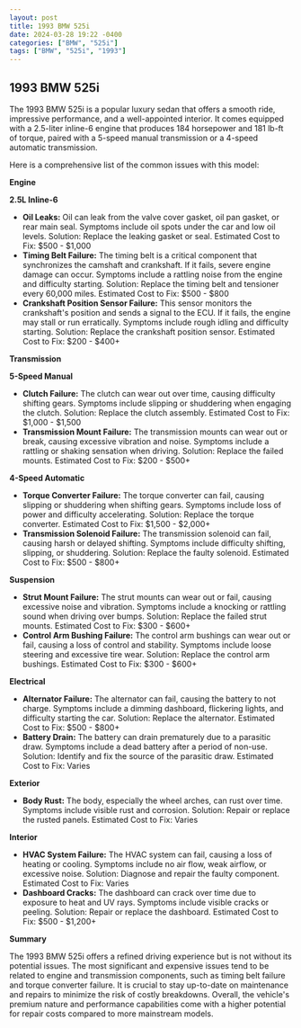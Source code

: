 ```yaml
---
layout: post
title: 1993 BMW 525i
date: 2024-03-28 19:22 -0400
categories: ["BMW", "525i"]
tags: ["BMW", "525i", "1993"]
---
```

## 1993 BMW 525i

The 1993 BMW 525i is a popular luxury sedan that offers a smooth ride, impressive performance, and a well-appointed interior. It comes equipped with a 2.5-liter inline-6 engine that produces 184 horsepower and 181 lb-ft of torque, paired with a 5-speed manual transmission or a 4-speed automatic transmission.

Here is a comprehensive list of the common issues with this model:

**Engine**

**2.5L Inline-6**

* **Oil Leaks:** Oil can leak from the valve cover gasket, oil pan gasket, or rear main seal. Symptoms include oil spots under the car and low oil levels. Solution: Replace the leaking gasket or seal. Estimated Cost to Fix: $500 - $1,000
* **Timing Belt Failure:** The timing belt is a critical component that synchronizes the camshaft and crankshaft. If it fails, severe engine damage can occur. Symptoms include a rattling noise from the engine and difficulty starting. Solution: Replace the timing belt and tensioner every 60,000 miles. Estimated Cost to Fix: $500 - $800
* **Crankshaft Position Sensor Failure:** This sensor monitors the crankshaft's position and sends a signal to the ECU. If it fails, the engine may stall or run erratically. Symptoms include rough idling and difficulty starting. Solution: Replace the crankshaft position sensor. Estimated Cost to Fix: $200 - $400+

**Transmission**

**5-Speed Manual**

* **Clutch Failure:** The clutch can wear out over time, causing difficulty shifting gears. Symptoms include slipping or shuddering when engaging the clutch. Solution: Replace the clutch assembly. Estimated Cost to Fix: $1,000 - $1,500
* **Transmission Mount Failure:** The transmission mounts can wear out or break, causing excessive vibration and noise. Symptoms include a rattling or shaking sensation when driving. Solution: Replace the failed mounts. Estimated Cost to Fix: $200 - $500+

**4-Speed Automatic**

* **Torque Converter Failure:** The torque converter can fail, causing slipping or shuddering when shifting gears. Symptoms include loss of power and difficulty accelerating. Solution: Replace the torque converter. Estimated Cost to Fix: $1,500 - $2,000+
* **Transmission Solenoid Failure:** The transmission solenoid can fail, causing harsh or delayed shifting. Symptoms include difficulty shifting, slipping, or shuddering. Solution: Replace the faulty solenoid. Estimated Cost to Fix: $500 - $800+

**Suspension**

* **Strut Mount Failure:** The strut mounts can wear out or fail, causing excessive noise and vibration. Symptoms include a knocking or rattling sound when driving over bumps. Solution: Replace the failed strut mounts. Estimated Cost to Fix: $300 - $600+
* **Control Arm Bushing Failure:** The control arm bushings can wear out or fail, causing a loss of control and stability. Symptoms include loose steering and excessive tire wear. Solution: Replace the control arm bushings. Estimated Cost to Fix: $300 - $600+

**Electrical**

* **Alternator Failure:** The alternator can fail, causing the battery to not charge. Symptoms include a dimming dashboard, flickering lights, and difficulty starting the car. Solution: Replace the alternator. Estimated Cost to Fix: $500 - $800+
* **Battery Drain:** The battery can drain prematurely due to a parasitic draw. Symptoms include a dead battery after a period of non-use. Solution: Identify and fix the source of the parasitic draw. Estimated Cost to Fix: Varies

**Exterior**

* **Body Rust:** The body, especially the wheel arches, can rust over time. Symptoms include visible rust and corrosion. Solution: Repair or replace the rusted panels. Estimated Cost to Fix: Varies

**Interior**

* **HVAC System Failure:** The HVAC system can fail, causing a loss of heating or cooling. Symptoms include no air flow, weak airflow, or excessive noise. Solution: Diagnose and repair the faulty component. Estimated Cost to Fix: Varies
* **Dashboard Cracks:** The dashboard can crack over time due to exposure to heat and UV rays. Symptoms include visible cracks or peeling. Solution: Repair or replace the dashboard. Estimated Cost to Fix: $500 - $1,200+

**Summary**

The 1993 BMW 525i offers a refined driving experience but is not without its potential issues. The most significant and expensive issues tend to be related to engine and transmission components, such as timing belt failure and torque converter failure. It is crucial to stay up-to-date on maintenance and repairs to minimize the risk of costly breakdowns. Overall, the vehicle's premium nature and performance capabilities come with a higher potential for repair costs compared to more mainstream models.

